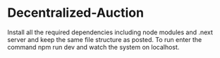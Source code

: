 # Decentralized-Auction

Install all the required dependencies including node modules and .next server and keep the same file structure as posted. To run enter the command npm run dev and watch the system on localhost.
